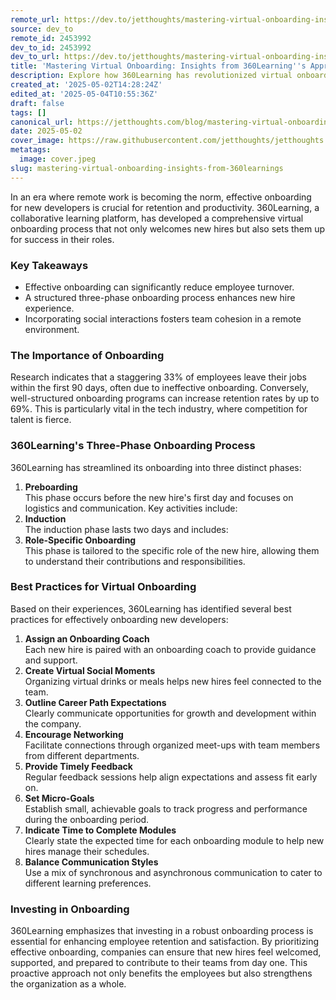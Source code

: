 ```yaml
---
remote_url: https://dev.to/jetthoughts/mastering-virtual-onboarding-insights-from-360learnings-approach-24k1
source: dev_to
remote_id: 2453992
dev_to_id: 2453992
dev_to_url: https://dev.to/jetthoughts/mastering-virtual-onboarding-insights-from-360learnings-approach-24k1
title: 'Mastering Virtual Onboarding: Insights from 360Learning''s Approach'
description: Explore how 360Learning has revolutionized virtual onboarding for developers, enhancing retention and productivity through a structured three-phase process.
created_at: '2025-05-02T14:28:24Z'
edited_at: '2025-05-04T10:55:36Z'
draft: false
tags: []
canonical_url: https://jetthoughts.com/blog/mastering-virtual-onboarding-insights-from-360learnings/
date: 2025-05-02
cover_image: https://raw.githubusercontent.com/jetthoughts/jetthoughts.github.io/master/content/blog/mastering-virtual-onboarding-insights-from-360learnings/cover.jpeg
metatags:
  image: cover.jpeg
slug: mastering-virtual-onboarding-insights-from-360learnings
---
```

In an era where remote work is becoming the norm, effective onboarding for new developers is crucial for retention and productivity. 360Learning, a collaborative learning platform, has developed a comprehensive virtual onboarding process that not only welcomes new hires but also sets them up for success in their roles.

### Key Takeaways

*   Effective onboarding can significantly reduce employee turnover.
*   A structured three-phase onboarding process enhances new hire experience.
*   Incorporating social interactions fosters team cohesion in a remote environment.

### The Importance of Onboarding

Research indicates that a staggering 33% of employees leave their jobs within the first 90 days, often due to ineffective onboarding. Conversely, well-structured onboarding programs can increase retention rates by up to 69%. This is particularly vital in the tech industry, where competition for talent is fierce.

### 360Learning's Three-Phase Onboarding Process

360Learning has streamlined its onboarding into three distinct phases:

1.  **Preboarding**  
    This phase occurs before the new hire's first day and focuses on logistics and communication. Key activities include:
2.  **Induction**  
    The induction phase lasts two days and includes:
3.  **Role-Specific Onboarding**  
    This phase is tailored to the specific role of the new hire, allowing them to understand their contributions and responsibilities.

### Best Practices for Virtual Onboarding

Based on their experiences, 360Learning has identified several best practices for effectively onboarding new developers:

1.  **Assign an Onboarding Coach**  
    Each new hire is paired with an onboarding coach to provide guidance and support.
2.  **Create Virtual Social Moments**  
    Organizing virtual drinks or meals helps new hires feel connected to the team.
3.  **Outline Career Path Expectations**  
    Clearly communicate opportunities for growth and development within the company.
4.  **Encourage Networking**  
    Facilitate connections through organized meet-ups with team members from different departments.
5.  **Provide Timely Feedback**  
    Regular feedback sessions help align expectations and assess fit early on.
6.  **Set Micro-Goals**  
    Establish small, achievable goals to track progress and performance during the onboarding period.
7.  **Indicate Time to Complete Modules**  
    Clearly state the expected time for each onboarding module to help new hires manage their schedules.
8.  **Balance Communication Styles**  
    Use a mix of synchronous and asynchronous communication to cater to different learning preferences.

### Investing in Onboarding

360Learning emphasizes that investing in a robust onboarding process is essential for enhancing employee retention and satisfaction. By prioritizing effective onboarding, companies can ensure that new hires feel welcomed, supported, and prepared to contribute to their teams from day one. This proactive approach not only benefits the employees but also strengthens the organization as a whole.
